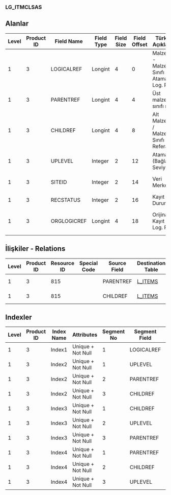 ### LG_ITMCLSAS

## Alanlar

**Level**|**Product ID**|**Field Name**|**Field Type**|**Field Size**|**Field Offset**|**Türkçe Açıklama**|**Expression**
-----|-----|-----|-----|-----|-----|-----|-----
1|3|LOGICALREF|Longint|4|0|Malzeme - Malzeme Sınıfı Ataması Log. Ref.|Item - Item Class Assignment Logical Reference
1|3|PARENTREF|Longint|4|4|Üst malzeme sınıfı ref.|Parent Item Class Card Reference
1|3|CHILDREF|Longint|4|8|Alt Malzeme / Malzeme Sınıfı Kart Referansı|Child Item / Item Class Card Reference
1|3|UPLEVEL|Integer|2|12|Atama (Bağlantı) Seviyesi|Assignment Level
1|3|SITEID|Integer|2|14|Veri Merkezi|Data Processing Site
1|3|RECSTATUS|Integer|2|16|Kayıt Durumu|Record Status
1|3|ORGLOGICREF|Longint|4|18|Orijinal Kayıt Log. Ref.|Original Record Logical Reference

## İlişkiler - Relations
**Level**|**Product ID**|**Resource ID**|**Special Code**|**Source Field**|**Destination Table**|**Destination Field**|**Relation Type**|**Extra Condition**
-----|-----|-----|-----|-----|-----|-----|-----|-----
1|3|815||PARENTREF|[L_ITEMS](../LG_ITEMS "L_ITEMS")|LOGICALREF|one-to-one|
1|3|815||CHILDREF|[L_ITEMS](../LG_ITEMS "L_ITEMS")|LOGICALREF|one-to-one|

## Indexler
**Level**|**Product ID**|**Index Name**|**Attributes**|**Segment No**|**Segment Field**|**Sense**
-----|-----|-----|-----|-----|-----|-----
1|3|Index1|Unique + Not Null|1|LOGICALREF|Ascending
1|3|Index2|Unique + Not Null|1|UPLEVEL|Ascending
1|3|Index2|Unique + Not Null|2|PARENTREF|Ascending
1|3|Index2|Unique + Not Null|3|CHILDREF|Ascending
1|3|Index3|Unique + Not Null|1|CHILDREF|Ascending
1|3|Index3|Unique + Not Null|2|UPLEVEL|Ascending
1|3|Index3|Unique + Not Null|3|PARENTREF|Ascending
1|3|Index4|Unique + Not Null|1|PARENTREF|Ascending
1|3|Index4|Unique + Not Null|2|CHILDREF|Ascending
1|3|Index4|Unique + Not Null|3|UPLEVEL|Ascending
